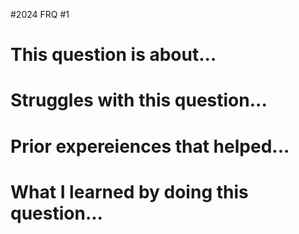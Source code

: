 #2024 FRQ #1

#    This question is about...


#    Struggles with this question...


#    Prior expereiences that helped...


#    What I learned by doing this question...

